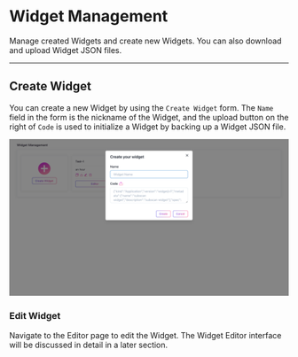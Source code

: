 # Widget Management

Manage created Widgets and create new Widgets. You can also download and upload Widget JSON files.

---

## Create Widget

You can create a new Widget by using the `Create Widget` form. The `Name` field in the form is the nickname of the Widget, and the upload button on the right of `Code` is used to initialize a Widget by backing up a Widget JSON file.

![Create Widget](../assets/images/widget-editor-1.png "Create Widget")

### Edit Widget

Navigate to the Editor page to edit the Widget. The Widget Editor interface will be discussed in detail in a later section.
